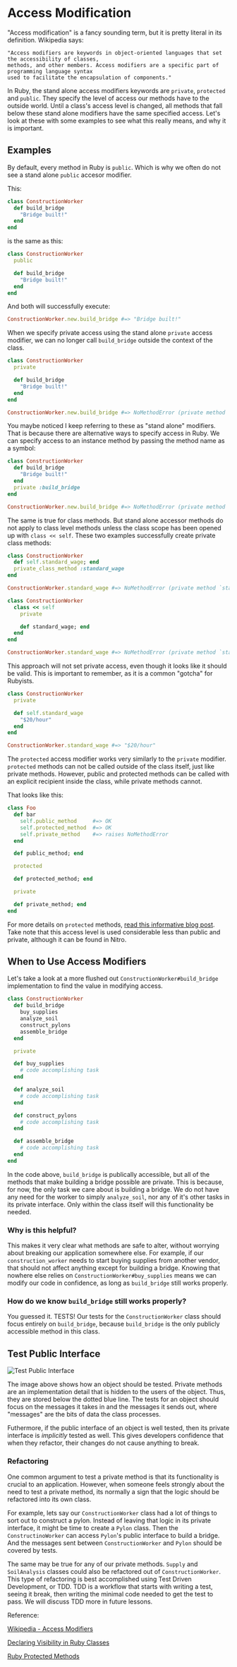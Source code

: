 # Access Modification

"Access modification" is a fancy sounding term, but it is pretty literal in its definition. Wikipedia says:

```
"Access modifiers are keywords in object-oriented languages that set the accessibility of classes,
methods, and other members. Access modifiers are a specific part of programming language syntax
used to facilitate the encapsulation of components."
```

In Ruby, the stand alone access modifiers keywords are `private`, `protected` and `public`. They specify the level of access our methods have to the outside world. Until a class's access level is changed, all methods that fall below these stand alone modifiers have the same specified access. Let's look at these with some examples to see what this really means, and why it is important.

## Examples

By default, every method in Ruby is `public`. Which is why we often do not see a stand alone `public` accesor modifier. 

This:

```ruby
class ConstructionWorker
  def build_bridge
    "Bridge built!"
  end
end
```

is the same as this:

```ruby
class ConstructionWorker
  public

  def build_bridge
    "Bridge built!"
  end
end
```

And both will successfully execute:

```ruby
ConstructionWorker.new.build_bridge #=> "Bridge built!"
```

When we specify private access using the stand alone `private` access modifier, we can no longer call `build_bridge` outside the context of the class.

```ruby
class ConstructionWorker
  private

  def build_bridge
    "Bridge built!"
  end
end

ConstructionWorker.new.build_bridge #=> NoMethodError (private method `build_bridge' called for #<ConstructionWorker:0x00007fb390842ab0>)
```

You maybe noticed I keep referring to these as "stand alone" modifiers. That is because there are alternative ways to specify access in Ruby. We can specify access to an instance method by passing the method name as a symbol:


```ruby
class ConstructionWorker
  def build_bridge
    "Bridge built!"
  end
  private :build_bridge
end

ConstructionWorker.new.build_bridge #=> NoMethodError (private method `build_bridge' called for #<ConstructionWorker:0x00007fb392124cb8>)
```

The same is true for class methods. But stand alone accessor methods do not apply to class level methods unless the class scope has been opened up with `class << self`. These two examples successfully create private class methods:

```ruby
class ConstructionWorker
  def self.standard_wage; end
  private_class_method :standard_wage
end

ConstructionWorker.standard_wage #=> NoMethodError (private method `standard_wage' called for ConstructionWorker:Class)
```

```ruby
class ConstructionWorker
  class << self
    private

    def standard_wage; end
  end
end

ConstructionWorker.standard_wage #=> NoMethodError (private method `standard_wage' called for ConstructionWorker:Class)
```

This approach will not set private access, even though it looks like it should be valid. This is important to remember, as it is a common "gotcha" for Rubyists.

```ruby
class ConstructionWorker
  private

  def self.standard_wage
    "$20/hour"
  end
end

ConstructionWorker.standard_wage #=> "$20/hour"
```

The `protected` access modifier works very similarly to the `private` modifier. `protected` methods can not be called outside of the class itself, just like private methods. However, public and protected methods can be called with an explicit recipient inside the class, while private methods cannot.

That looks like this:

```ruby
class Foo
  def bar
    self.public_method     #=> OK
    self.protected_method  #=> OK
    self.private_method    #=> raises NoMethodError
  end

  def public_method; end

  protected

  def protected_method; end

  private

  def private_method; end
end
```

For more details on `protected` methods, [read this informative blog post](http://nithinbekal.com/posts/ruby-protected-methods/). Take note that this access level is used considerable less than public and private, although it can be found in Nitro.

## When to Use Access Modifiers

Let's take a look at a more flushed out `ConstructionWorker#build_bridge` implementation to find the value in modifying access.

```ruby
class ConstructionWorker
  def build_bridge
    buy_supplies
    analyze_soil
    construct_pylons
    assemble_bridge
  end

  private

  def buy_supplies
    # code accomplishing task
  end

  def analyze_soil
    # code accomplishing task
  end

  def construct_pylons
    # code accomplishing task
  end

  def assemble_bridge
    # code accomplishing task
  end
end
```

In the code above, `build_bridge` is publically accessible, but all of the methods that make building a bridge possible are private. This is because, for now, the only task we care about is building a bridge. We do not have any need for the worker to simply `analyze_soil`, nor any of it's other tasks in its private interface. Only within the class itself will this functionality be needed.

### Why is this helpful?

This makes it very clear what methods are safe to alter, without worrying about breaking our application somewhere else. For example, if our `construction_worker` needs to start buying supplies from another vendor, that should not affect anything except for building a bridge. Knowing that nowhere else relies on `ConstructionWorker#buy_supplies` means we can modify our code in confidence, as long as `build_bridge` still works properly.

### How do we know `build_bridge` still works properly?

You guessed it. TESTS! Our tests for the `ConstructionWorker` class should focus entirely on `build_bridge`, because `build_bridge` is the only publicly accessible method in this class.

## Test Public Interface

![Test Public Interface](https://raw.githubusercontent.com/powerhome/phrg-testing-public-api/master/testing_public_messages.jpg?raw=true "Test Public Interface")

The image above shows how an object should be tested. Private methods are an implementation detail that is hidden to the users of the object. Thus, they are stored below the dotted blue line. The tests for an object should focus on the messages it takes in and the messages it sends out, where "messages" are the bits of data the class processes.

Futhermore, if the public interface of an object is well tested, then its private interface is *implicitly* tested as well. This gives developers confidence that when they refactor, their changes do not cause anything to break.

### Refactoring

One common argument to test a private method is that its functionality is crucial to an application. However, when someone feels strongly about the need to test a private method, its normally a sign that the logic should be refactored into its own class.

For example, lets say our `ConstructionWorker` class had a lot of things to sort out to construct a pylon. Instead of leaving that logic in its private interface, it might be time to create a `Pylon` class. Then the `ConstructinoWorker` can access `Pylon`'s public interface to build a bridge. And the messages sent between `ConstructionWorker` and `Pylon` should be covered by tests.

The same may be true for any of our private methods. `Supply` and `SoilAnalysis` classes could also be refactored out of `ConstructionWorker`. This type of refactoring is best accomplished using Test Driven Development, or TDD. TDD is a workflow that starts with writing a test, seeing it break, then writing the minimal code needed to get the test to pass. We will discuss TDD more in future lessons.


Reference:

[Wikipedia - Access Modifiers](https://en.wikipedia.org/wiki/Access_modifiers)

[Declaring Visibility in Ruby Classes](https://en.wikibooks.org/wiki/Ruby_Programming/Syntax/Classes#Declaring_Visibility)

[Ruby Protected Methods](http://nithinbekal.com/posts/ruby-protected-methods/)
